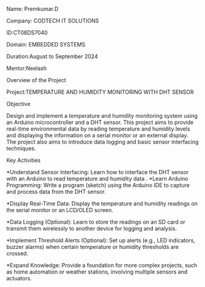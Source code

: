 Name: Premkumar.D

Company: CODTECH IT SOLUTIONS

ID:CT08DS7040

Domain: EMBEDDED SYSTEMS

Duration:August to September 2024

Mentor:Neelash

Overview of the Project

Project:TEMPERATURE AND HUMIDITY MONITORING WITH DHT SENSOR

Objective

Design and implement a temperature and humidity monitoring system using an Arduino microcontroller and a DHT sensor. This project aims to provide real-time environmental data by reading temperature and humidity levels and displaying the information on a serial monitor or an external display. The project also aims to introduce data logging and basic sensor interfacing techniques.

Key Activities

*Understand Sensor Interfacing: Learn how to interface the DHT sensor with an Arduino to read temperature and humidity data . *Learn Arduino Programming: Write a program (sketch) using the Arduino IDE to capture and process data from the DHT sensor.

*Display Real-Time Data: Display the temperature and humidity readings on the serial monitor or an LCD/OLED screen.

*Data Logging (Optional): Learn to store the readings on an SD card or transmit them wirelessly to another device for logging and analysis.

*Implement Threshold Alerts (Optional): Set up alerts (e.g., LED indicators, buzzer alarms) when certain temperature or humidity thresholds are crossed.

*Expand Knowledge: Provide a foundation for more complex projects, such as home automation or weather stations, involving multiple sensors and actuators.
